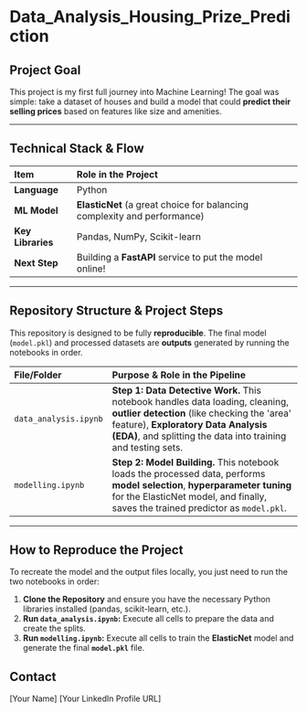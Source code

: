 # Data_Analysis_Housing_Prize_Prediction

## Project Goal

This project is my first full journey into Machine Learning! The goal was simple: take a dataset of houses and build a model that could **predict their selling prices** based on features like size and amenities.

---

## Technical Stack & Flow

| Item | Role in the Project |
| :--- | :--- |
| **Language** | Python |
| **ML Model** | **ElasticNet** (a great choice for balancing complexity and performance) |
| **Key Libraries** | Pandas, NumPy, Scikit-learn |
| **Next Step** | Building a **FastAPI** service to put the model online! |

---

## Repository Structure & Project Steps

This repository is designed to be fully **reproducible**. The final model (`model.pkl`) and processed datasets are **outputs** generated by running the notebooks in order.

| File/Folder | Purpose & Role in the Pipeline |
| :--- | :--- |
| `data_analysis.ipynb` | **Step 1: Data Detective Work.** This notebook handles data loading, cleaning, **outlier detection** (like checking the 'area' feature), **Exploratory Data Analysis (EDA)**, and splitting the data into training and testing sets. |
| `modelling.ipynb` | **Step 2: Model Building.** This notebook loads the processed data, performs **model selection**, **hyperparameter tuning** for the ElasticNet model, and finally, saves the trained predictor as `model.pkl`. |

---

## How to Reproduce the Project

To recreate the model and the output files locally, you just need to run the two notebooks in order:

1.  **Clone the Repository** and ensure you have the necessary Python libraries installed (pandas, scikit-learn, etc.).
2.  **Run `data_analysis.ipynb`:** Execute all cells to prepare the data and create the splits.
3.  **Run `modelling.ipynb`:** Execute all cells to train the **ElasticNet** model and generate the final **`model.pkl`** file.

## Contact

[Your Name]
[Your LinkedIn Profile URL]
